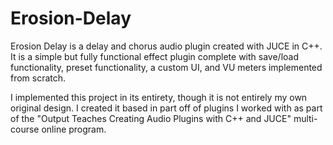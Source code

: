 # Erosion-Delay

Erosion Delay is a delay and chorus audio plugin created with JUCE in C++.
It is a simple but fully functional effect plugin complete with save/load functionality, preset functionality, a custom UI, and VU meters implemented from scratch.

I implemented this project in its entirety, though it is not entirely my own original design. I created it based in part off of plugins I worked with as part of the "Output Teaches Creating Audio Plugins with C++ and JUCE" multi-course online program.
